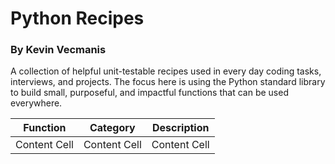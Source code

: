 # Python Recipes
### By Kevin Vecmanis

A collection of helpful unit-testable recipes used in every day coding tasks, interviews, and projects.  The focus here is using the Python standard library to build small, purposeful, and impactful functions that can be used everywhere.


| Function  | Category | Description |
| -----| -----| -----|
| Content Cell  | Content Cell  | Content Cell  |


